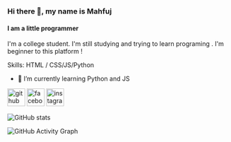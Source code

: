 ### Hi there 👋, my name is Mahfuj
#### I am a little programmer
I'm a college student. I'm still studying and trying to learn programing . I'm beginner to this platform ! 

Skills:  HTML / CSS/JS/Python 

- 🌱 I’m currently learning Python and JS 


[<img src='https://cdn.jsdelivr.net/npm/simple-icons@3.0.1/icons/github.svg' alt='github' height='40'>](https://github.com/knight0020)  [<img src='https://cdn.jsdelivr.net/npm/simple-icons@3.0.1/icons/facebook.svg' alt='facebook' height='40'>](https://www.facebook.com/mahfuj_hossain_1)  [<img src='https://cdn.jsdelivr.net/npm/simple-icons@3.0.1/icons/instagram.svg' alt='instagram' height='40'>](https://www.instagram.com/mah.fuj_/)  

![GitHub stats](https://github-readme-stats.vercel.app/api?username=knight0020&show_icons=true)  

![GitHub Activity Graph](https://activity-graph.herokuapp.com/graph?username=knight0020)  

